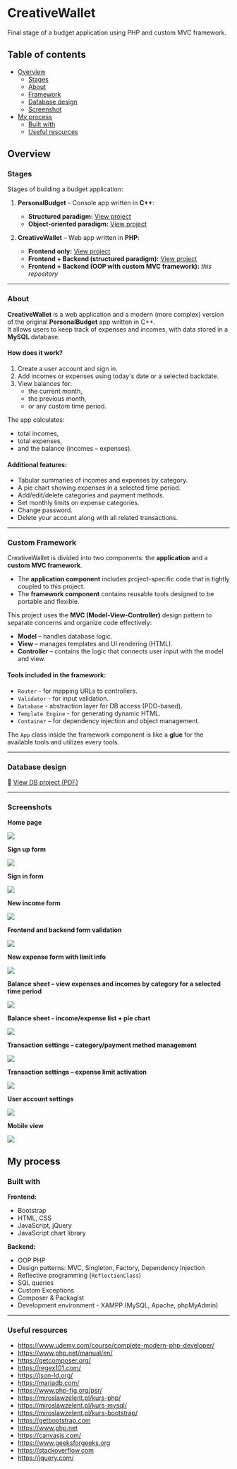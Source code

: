 # CreativeWallet

Final stage of a budget application using PHP and custom MVC framework.

## Table of contents

- [Overview](#overview)
  - [Stages](#stages)
  - [About](#about)
  - [Framework](#framework)
  - [Database design](#database-design)
  - [Screenshot](#screenshot)
- [My process](#my-process)
  - [Built with](#built-with)
  - [Useful resources](#useful-resources)

## Overview

### Stages

Stages of building a budget application:

1. **PersonalBudget** - Console app written in **C++**:

   - **Structured paradigm:** [View project](https://github.com/mateusz-przybyla/PersonalBudget_Structured)
   - **Object-oriented paradigm:** [View project](https://github.com/mateusz-przybyla/PersonalBudget_ObjectOriented)

2. **CreativeWallet** – Web app written in **PHP**:
   - **Frontend only:** [View project](https://github.com/mateusz-przybyla/CreativeWallet_FE)
   - **Frontend + Backend (structured paradigm):** [View project](https://github.com/mateusz-przybyla/CreativeWallet_FE_BE)
   - **Frontend + Backend (OOP with custom MVC framework):** _this repository_

---

### About

**CreativeWallet** is a web application and a modern (more complex) version of the original **PersonalBudget** app written in C++.  
It allows users to keep track of expenses and incomes, with data stored in a **MySQL** database.

#### How does it work?

1. Create a user account and sign in.
2. Add incomes or expenses using today's date or a selected backdate.
3. View balances for:
   - the current month,
   - the previous month,
   - or any custom time period.

The app calculates:

- total incomes,
- total expenses,
- and the balance (incomes – expenses).

#### Additional features:

- Tabular summaries of incomes and expenses by category.
- A pie chart showing expenses in a selected time period.
- Add/edit/delete categories and payment methods.
- Set monthly limits on expense categories.
- Change password.
- Delete your account along with all related transactions.

---

### Custom Framework

CreativeWallet is divided into two components: the **application** and a **custom MVC framework**.

- The **application component** includes project-specific code that is tightly coupled to this project.
- The **framework component** contains reusable tools designed to be portable and flexible.

This project uses the **MVC (Model-View-Controller)** design pattern to separate concerns and organize code effectively:

- **Model** – handles database logic.
- **View** – manages templates and UI rendering (HTML).
- **Controller** – contains the logic that connects user input with the model and view.

#### Tools included in the framework:

- `Router` - for mapping URLs to controllers.
- `Validator` - for input validation.
- `Database` - abstraction layer for DB access (PDO-based).
- `Template Engine` - for generating dynamic HTML.
- `Container` – for dependency injection and object management.

The `App` class inside the framework component is like a **glue** for the available tools and utilizes every tools.

---

### Database design

📄 [View DB project (PDF)](https://github.com/mateusz-przybyla/CreativeWallet_FE_BE/blob/main/DB_project.pdf)

---

### Screenshots

**Home page**

![](/readme/home.jpg)

**Sign up form**

![](/readme/sign-up.jpg)

**Sign in form**

![](/readme/sign-in.jpg)

**New income form**

![](/readme/add-income.jpg)

**Frontend and backend form validation**

![](/readme/form-validation.jpg)

**New expense form with limit info**

![](/readme/add-expense.jpg)

**Balance sheet – view expenses and incomes by category for a selected time period**

![](/readme/show-balance1.jpg)

**Balance sheet - income/expense list + pie chart**

![](/readme/show-balance2.jpg)

**Transaction settings – category/payment method management**

![](/readme/transaction-settings.jpg)

**Transaction settings – expense limit activation**

![](/readme/expense-limit-activation.jpg)

**User account settings**

![](/readme/user-account-settings.jpg)

**Mobile view**

![](/readme/mobile.jpg)

## My process

### Built with

**Frontend:**

- Bootstrap
- HTML, CSS
- JavaScript, jQuery
- JavaScript chart library

**Backend:**

- OOP PHP
- Design patterns: MVC, Singleton, Factory, Dependency Injection
- Reflective programming (`ReflectionClass`)
- SQL queries
- Custom Exceptions
- Composer & Packagist
- Development environment - XAMPP (MySQL, Apache, phpMyAdmin)

---

### Useful resources

- https://www.udemy.com/course/complete-modern-php-developer/
- https://www.php.net/manual/en/
- https://getcomposer.org/
- https://regex101.com/
- https://json-ld.org/
- https://mariadb.com/
- https://www.php-fig.org/psr/
- https://miroslawzelent.pl/kurs-php/
- https://miroslawzelent.pl/kurs-mysql/
- https://miroslawzelent.pl/kurs-bootstrap/
- https://getbootstrap.com
- https://www.php.net
- https://canvasjs.com/
- https://www.geeksforgeeks.org
- https://stackoverflow.com
- https://jquery.com/
